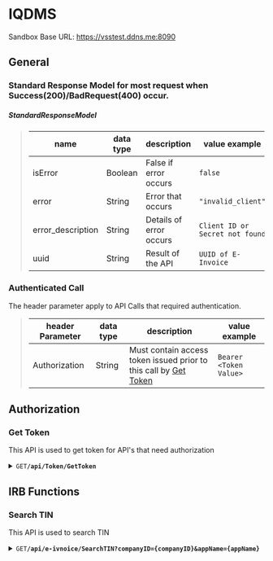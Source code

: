 # IQDMS

Sandbox Base URL: https://vsstest.ddns.me:8090

## General
### Standard Response Model for most request when Success(200)/BadRequest(400) occur.

##### StandardResponseModel
> | name | data type | description | value example |
> | -------------- | ---- | ----------- | ------------- |
> | isError | Boolean | False if error occurs | `false` |
> | error | String | Error that occurs | `"invalid_client"` |
> | error_description | String | Details of error occurs | `Client ID or Secret not found` |
> | uuid | String | Result of the API | `UUID of E-Invoice` |

### Authenticated Call
The header parameter apply to API Calls that required authentication.

> | header Parameter | data type | description | value example |
> | -------------- | ---- | ----------- | ------------- |
> | Authorization | String | Must contain access token issued prior to this call by [Get Token](#get-token) | `Bearer <Token Value>` |

## Authorization
### Get Token
This API is used to get token for API's that need authorization

<details>
<summary><code>GET</code></code><code><b>/api/Token/GetToken</b></code></summary>

#### Parameters
> | name | data type | description | value example | rquirement |
> | -------------- | ---- | ----------- | ------------- | ----------- |
> | client_id | String | Client ID Provided by VSS | | Mandatory |
> | client_secret | String | Client Secret Provided by VSS | | Mandatory |

#### Responses

> | http code     | content-type                      | response                                                            |
> |---------------|-----------------------------------|---------------------------------------------------------------------|
> | `200`         | `application/json`                | `Signature Token`                                |
> | `400`         | `application/json`                | [Standard Response Model](#general)                       |

##### Signature Token
> | name | data type | description | value example |
> | -------------- | ---- | ----------- | ------------- |
> | access_token | JWT Token | Encoded JWT token structure that contains the fields of the issued token, token protection attributes | |
> | token_type | String | Solution in this case returns only Bearer authentication tokens | Bearer |
> | expires_in | Number | The lifetime of the access token defined in seconds | 3600 |
> | submitDate | DateTime | Token Issued Date Time in UTC | 2025-02-12 13:00 |
> | expiredDate | DateTime | Token Expired Date Time in UTC  | 2025-02-12 14:00 |

</details>

## IRB Functions
### Search TIN
This API is used to search TIN

<details>
<summary><code>GET</code></code><code><b>/api/e-ivnoice/SearchTIN?companyID={companyID}&appName={appName}</b></code></summary>

#### Parameters
> | name | data type | description | value example | rquirement |
> | -------------- | ---- | ----------- | ------------- | ----------- |
> | companyID | String | Client ID Provided by VSS | | Mandatory |
> | appName | String | Client Secret Provided by VSS | | Mandatory |
> |  | String | Client Secret Provided by VSS | | Mandatory |
> | appName | String | Client Secret Provided by VSS | | Mandatory |
> | appName | String | Client Secret Provided by VSS | | Mandatory |
> | appName | String | Client Secret Provided by VSS | | Mandatory |
> 
#### Responses

> | http code     | content-type                      | response                                                            |
> |---------------|-----------------------------------|---------------------------------------------------------------------|
> | `200`         | `application/json`                | `Signature Token`                                |
> | `400`         | `application/json`                | [Standard Response Model](#General)                       |

##### Signature Token
> | name | data type | description | value example |
> | -------------- | ---- | ----------- | ------------- |
> | access_token | JWT Token | Encoded JWT token structure that contains the fields of the issued token, token protection attributes | |
> | token_type | String | Solution in this case returns only Bearer authentication tokens | Bearer |
> | expires_in | Number | The lifetime of the access token defined in seconds | 3600 |
> | submitDate | DateTime | Token Issued Date Time in UTC | 2025-02-12 13:00 |
> | expiredDate | DateTime | Token Expired Date Time in UTC  | 2025-02-12 14:00 |

</details>

